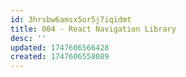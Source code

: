 ```yaml
---
id: 3hrsbw6amsx5or5j7iqidmt
title: 004 - React Navigation Library
desc: ''
updated: 1747606566428
created: 1747606558089
---
```

